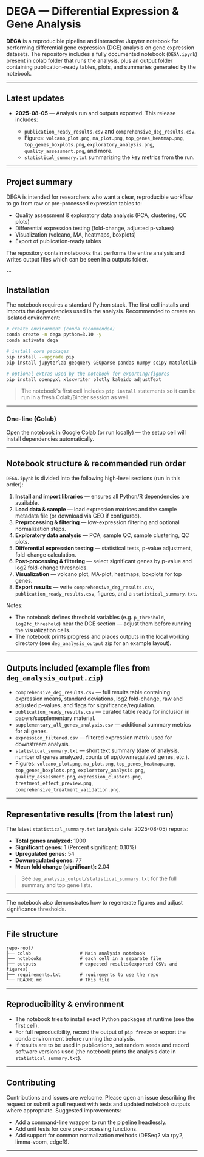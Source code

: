 # DEGA — Differential Expression & Gene Analysis

**DEGA** is a reproducible pipeline and interactive Jupyter notebook for performing differential gene expression (DGE) analysis on gene expression datasets. The repository includes a fully documented notebook (`DEGA.ipynb`) present in colab folder that runs the analysis, plus an output folder containing publication-ready tables, plots, and summaries generated by the notebook.

---

## Latest updates

* **2025-08-05** — Analysis run and outputs exported. This release includes:

  * `publication_ready_results.csv` and `comprehensive_deg_results.csv`.
  * Figures: `volcano_plot.png`, `ma_plot.png`, `top_genes_heatmap.png`, `top_genes_boxplots.png`, `exploratory_analysis.png`, `quality_assessment.png`, and more.
  * `statistical_summary.txt` summarizing the key metrics from the run.

---

## Project summary

DEGA is intended for researchers who want a clear, reproducible workflow to go from raw or pre-processed expression tables to:

* Quality assessment & exploratory data analysis (PCA, clustering, QC plots)
* Differential expression testing (fold-change, adjusted p-values)
* Visualization (volcano, MA, heatmaps, boxplots)
* Export of publication-ready tables

The repository contain notebooks that performs the entire analysis and writes output files which can be seen in a outputs folder.

--

## Installation

The notebook requires a standard Python stack. The first cell installs and imports the dependencies used in the analysis. Recommended to create an isolated environment:

```bash
# create environment (conda recommended)
conda create -n dega python=3.10 -y
conda activate dega

# install core packages
pip install --upgrade pip
pip install jupyterlab geoquery GEOparse pandas numpy scipy matplotlib seaborn scikit-learn rpy2

# optional extras used by the notebook for exporting/figures
pip install openpyxl xlsxwriter plotly kaleido adjustText
```

> The notebook's first cell includes `pip install` statements so it can be run in a fresh Colab/Binder session as well.

---

### One-line (Colab)

Open the notebook in Google Colab (or run locally) — the setup cell will install dependencies automatically.

---

## Notebook structure & recommended run order

`DEGA.ipynb` is divided into the following high-level sections (run in this order):

1. **Install and import libraries** — ensures all Python/R dependencies are available.
2. **Load data & sample** — load expression matrices and the sample metadata file (or download via GEO if configured).
3. **Preprocessing & filtering** — low-expression filtering and optional normalization steps.
4. **Exploratory data analysis** — PCA, sample QC, sample clustering, QC plots.
5. **Differential expression testing** — statistical tests, p-value adjustment, fold-change calculation.
6. **Post-processing & filtering** — select significant genes by p-value and log2 fold-change thresholds.
7. **Visualization** — volcano plot, MA-plot, heatmaps, boxplots for top genes.
8. **Export results** — write `comprehensive_deg_results.csv`, `publication_ready_results.csv`, figures, and a `statistical_summary.txt`.

Notes:

* The notebook defines threshold variables (e.g. `p_threshold`, `log2fc_threshold`) near the DGE section — adjust them before running the visualization cells.
* The notebook prints progress and places outputs in the local working directory (see `deg_analysis_output` zip for an example layout).

---

## Outputs included (example files from `deg_analysis_output.zip`)

* `comprehensive_deg_results.csv` — full results table containing expression means, standard deviations, log2 fold-change, raw and adjusted p-values, and flags for significance/regulation.
* `publication_ready_results.csv` — curated table ready for inclusion in papers/supplementary material.
* `supplementary_all_genes_analysis.csv` — additional summary metrics for all genes.
* `expression_filtered.csv` — filtered expression matrix used for downstream analysis.
* `statistical_summary.txt` — short text summary (date of analysis, number of genes analyzed, counts of up/downregulated genes, etc.).
* Figures: `volcano_plot.png`, `ma_plot.png`, `top_genes_heatmap.png`, `top_genes_boxplots.png`, `exploratory_analysis.png`, `quality_assessment.png`, `expression_clusters.png`, `treatment_effect_preview.png`, `comprehensive_treatment_validation.png`.

---

## Representative results (from the latest run)

The latest `statistical_summary.txt` (analysis date: 2025-08-05) reports:

* **Total genes analyzed:** 1000
* **Significant genes:** 1 (Percent significant: 0.10%)
* **Upregulated genes:** 54
* **Downregulated genes:** 77
* **Mean fold change (significant):** 2.04

> See `deg_analysis_output/statistical_summary.txt` for the full summary and top gene lists.

---

The notebook also demonstrates how to regenerate figures and adjust significance thresholds.

---

## File structure

```
repo-root/
├── colab                  # Main analysis notebook
├── notebooks              # each cell in a separate file
├── outputs                # expected results(exported CSVs and figures)
├── requirements.txt       # rquirements to use the repo
└── README.md              # This file
```

---

## Reproducibility & environment

* The notebook tries to install exact Python packages at runtime (see the first cell).
* For full reproducibility, record the output of `pip freeze` or export the conda environment before running the analysis.
* If results are to be used in publications, set random seeds and record software versions used (the notebook prints the analysis date in `statistical_summary.txt`).

---

## Contributing

Contributions and issues are welcome. Please open an issue describing the request or submit a pull request with tests and updated notebook outputs where appropriate. Suggested improvements:

* Add a command-line wrapper to run the pipeline headlessly.
* Add unit tests for core pre-processing functions.
* Add support for common normalization methods (DESeq2 via rpy2, limma-voom, edgeR).

---

